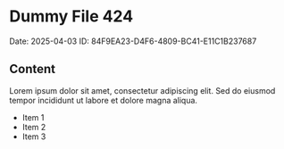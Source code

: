 # Dummy File 424

Date: 2025-04-03
ID: 84F9EA23-D4F6-4809-BC41-E11C1B237687

## Content

Lorem ipsum dolor sit amet, consectetur adipiscing elit.
Sed do eiusmod tempor incididunt ut labore et dolore magna aliqua.

* Item 1
* Item 2
* Item 3

